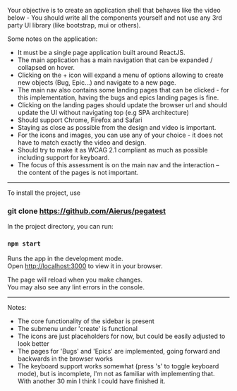  Your objective is to create an application shell that behaves like the video below - You should write all the components yourself and not use any 3rd party UI library (like bootstrap, mui or others).

Some notes on the application:

- It must be a single page application built around ReactJS.
- The main application has a main navigation that can be expanded / collapsed on hover.
- Clicking on the + icon will expand a menu of options allowing to create new objects (Bug, Epic…) and navigate to a new page.
- The main nav also contains some landing pages that can be clicked - for this implementation, having the bugs and epics landing pages is fine.
- Clicking on the landing pages should update the browser url and should update the UI without navigating top (e.g SPA architecture)
- Should support Chrome, Firefox and Safari
- Staying as close as possible from the design and video is important.
- For the icons and images, you can use any of your choice - it does not have to match exactly the video and design.
- Should try to make it as WCAG 2.1 compliant as much as possible including support for keyboard.
- The focus of this assessment is on the main nav and the interaction – the content of the pages is not important.

---

To install the project, use 

### git clone https://github.com/Aierus/pegatest

In the project directory, you can run:

### `npm start`

Runs the app in the development mode.\
Open [http://localhost:3000](http://localhost:3000) to view it in your browser.

The page will reload when you make changes.\
You may also see any lint errors in the console.

---

Notes:
- The core functionality of the sidebar is present
- The submenu under 'create' is functional
- The icons are just placeholders for now, but could be easily adjusted to look better
- The pages for 'Bugs' and 'Epics' are implemented, going forward and backwards in the browser works
- The keyboard support works somewhat (press 's' to toggle keyboard mode), but is incomplete, I'm not as familiar with implementing that. With another 30 min I think I could have finished it. 


